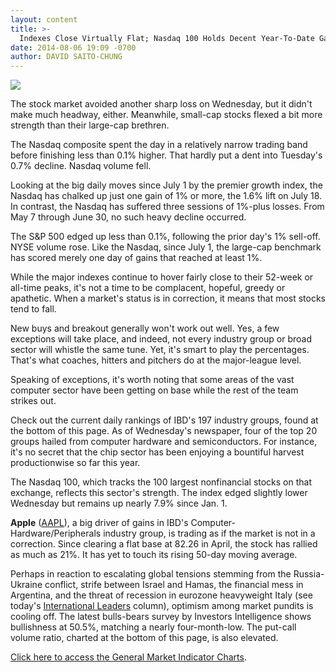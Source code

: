 ```yaml
---
layout: content
title: >-
  Indexes Close Virtually Flat; Nasdaq 100 Holds Decent Year-To-Date Gain
date: 2014-08-06 19:09 -0700
author: DAVID SAITO-CHUNG
---
```






![](https://www.investors.com/wp-content/uploads/ibd-migrated-images/MPv_140807_635429350867049539.png)









The stock market avoided another sharp loss on Wednesday, but it didn't make much headway, either. Meanwhile, small-cap stocks flexed a bit more strength than their large-cap brethren.

  

The Nasdaq composite spent the day in a relatively narrow trading band before finishing less than 0.1% higher. That hardly put a dent into Tuesday's 0.7% decline. Nasdaq volume fell.

  

Looking at the big daily moves since July 1 by the premier growth index, the Nasdaq has chalked up just one gain of 1% or more, the 1.6% lift on July 18. In contrast, the Nasdaq has suffered three sessions of 1%-plus losses. From May 7 through June 30, no such heavy decline occurred.

  

The S&P 500 edged up less than 0.1%, following the prior day's 1% sell-off. NYSE volume rose. Like the Nasdaq, since July 1, the large-cap benchmark has scored merely one day of gains that reached at least 1%.

  

While the major indexes continue to hover fairly close to their 52-week or all-time peaks, it's not a time to be complacent, hopeful, greedy or apathetic. When a market's status is in correction, it means that most stocks tend to fall.

  

New buys and breakout generally won't work out well. Yes, a few exceptions will take place, and indeed, not every industry group or broad sector will whistle the same tune. Yet, it's smart to play the percentages. That's what coaches, hitters and pitchers do at the major-league level.

  

Speaking of exceptions, it's worth noting that some areas of the vast computer sector have been getting on base while the rest of the team strikes out.

  

Check out the current daily rankings of IBD's 197 industry groups, found at the bottom of this page. As of Wednesday's newspaper, four of the top 20 groups hailed from computer hardware and semiconductors. For instance, it's no secret that the chip sector has been enjoying a bountiful harvest productionwise so far this year.

  

The Nasdaq 100, which tracks the 100 largest nonfinancial stocks on that exchange, reflects this sector's strength. The index edged slightly lower Wednesday but remains up nearly 7.9% since Jan. 1.

  

**Apple** ([AAPL](https://research.investors.com/quote.aspx?symbol=AAPL)), a big driver of gains in IBD's Computer-Hardware/Peripherals industry group, is trading as if the market is not in a correction. Since clearing a flat base at 82.26 in April, the stock has rallied as much as 21%. It has yet to touch its rising 50-day moving average.

  

Perhaps in reaction to escalating global tensions stemming from the Russia-Ukraine conflict, strife between Israel and Hamas, the financial mess in Argentina, and the threat of recession in eurozone heavyweight Italy (see today's [International Leaders](http://news.investors.com/investing-international-leaders/080614-712113-germany-italy-data-dent-eurozone-markets.htm) column), optimism among market pundits is cooling off. The latest bulls-bears survey by Investors Intelligence shows bullishness at 50.5%, matching a nearly four-month-low. The put-call volume ratio, charted at the bottom of this page, is also elevated.

  

[Click here to access the General Market Indicator Charts](https://www.investors.com/pdf/GMI_080714.pdf).




